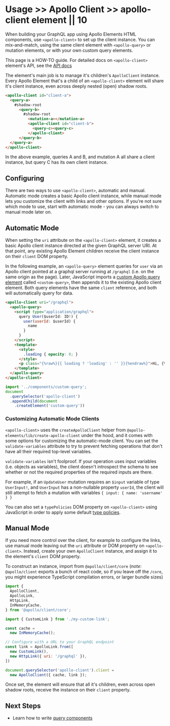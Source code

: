 # Usage >> Apollo Client >> apollo-client element || 10

When building your GraphQL app using Apollo Elements HTML components, use `<apollo-client>` to set up the client instance. You can mix-and-match, using the same client element with `<apollo-query>` or mutation elements, or with your own custom query elements.

<inline-notification type="tip">

This page is a HOW-TO guide. For detailed docs on `<apollo-client>` element's API, see the [API docs](/api/components/apollo-query/)

</inline-notification>

The element's main job is to manage it's children's `ApolloClient` instance. Every Apollo Element that's a child of an `<apollo-client>` element will share it's client instance, even across deeply nested (open) shadow roots.

```html
<apollo-client id="client-a">
  <query-a>
    #shadow-root
      <query-b>
        #shadow-root
          <mutation-a></mutation-a>
          <apollo-client id="client-b">
            <query-c><query-c>
          </apollo-client>
      </query-b>
  </query-a>
</apollo-client>
```

In the above example, queries A and B, and mutation A all share a client instance, but query C has its own client instance.

## Configuring

There are two ways to use `<apollo-client>`, automatic and manual. Automatic mode creates a basic Apollo client instance, while manual mode lets you customize the client with links and other options. If you're not sure which mode to use, start with automatic mode - you can always switch to manual mode later on.

## Automatic Mode

When setting the `uri` attribute on the `<apollo-client>` element, it creates a basic Apollo client instance directed at the given GraphQL server URI. At that point, any existing Apollo Element children receive the client instance on their `client` DOM property.

In the following example, an `<apollo-query>` element queries for `user` via an Apollo client pointed at a graphql server running at `/graphql` (i.e. on the same origin as the page). Later, JavaScript imports a [custom Apollo query element](/guides/usage/queries/html/) called `<custom-query>`, then appends it to the existing Apollo client element. Both query elements have the same `client` reference, and both will automatically query for data.

```html copy
<apollo-client uri="/graphql">
  <apollo-query>
    <script type="application/graphql">
      query User($userId: ID!) {
        user(userId: $userId) {
          name
        }
      }
    </script>
    <template>
      <style>
        .loading { opacity: 0; }
      </style>
      <p class="{%raw%}{{ loading ? 'loading' : '' }}{%endraw%}">Hi, {%raw%}{{ data.user.name }}{%endraw%}</p>
    </template>
  </apollo-query>
</apollo-client>
```

```js copy
import '../components/custom-query';
document
  .querySelector('apollo-client')
  .appendChild(document
    .createElement('custom-query'))
```

### Customizing Automatic Mode Clients

`<apollo-client>` uses the `createApolloClient` helper from `@apollo-elements/lib/create-apollo-client` under the hood, and it comes with some options for customizing the automatic-mode client. You can set the `validate-variables` attribute to try to prevent fetching operations that don't have all their required top-level variables.

<inline-notification type="warning">

`validate-variables` isn't foolproof. If your operation uses input variables (i.e. objects as variables), the client doesn't introspect the schema to see whether or not the required properties of the required inputs are there.

For example, if an `UpdateUser` mutation requires an `$input` variable of type `UserInput!`, and `UserInput` has a non-nullable property `userId`, the client will still attempt to fetch a mutation with variables `{ input: { name: 'username' } }`

</inline-notification>

You can also set a `typePolicies` DOM property on `<apollo-client>` using JavaScript in order to apply some default [type policies](https://www.apollographql.com/docs/react/caching/cache-configuration/#typepolicy-fields).

## Manual Mode

If you need more control over the client, for example to configure the links, use manual mode leaving out the `uri` attribute or DOM property on `<apollo-client>`. Instead, create your own `ApolloClient` instance, and assign it to the element's `client` DOM property.

To construct an instance, import from `@apollo/client/core` (*note*: `@apollo/client` exports a bunch of react code, so if you leave off the `/core`, you might experience TypeScript compilation errors, or larger bundle sizes)

```js copy
import {
  ApolloClient,
  ApolloLink,
  HttpLink,
  InMemoryCache,
} from '@apollo/client/core';

import { CustomLink } from './my-custom-link';

const cache =
  new InMemoryCache();

// Configure with a URL to your GraphQL endpoint
const link = ApolloLink.from([
  new CustomLink(),
  new HttpLink({ uri: '/graphql' }),
])

document.querySelector('apollo-client').client =
  new ApolloClient({ cache, link });
```

Once set, the element will ensure that all it's children, even across open shadow roots, receive the instance on their `client` property.


## Next Steps

- Learn how to write [query components](../../queries/)
